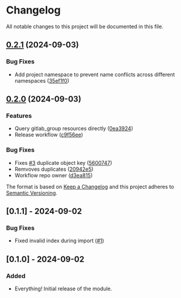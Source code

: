 # Changelog

All notable changes to this project will be documented in this file.

## [0.2.1](https://github.com/opsworks-co/terraform-gitlab/compare/v0.2.0...v0.2.1) (2024-09-03)


### Bug Fixes

* Add project namespace to prevent name conflicts across different namespaces ([35ef1f0](https://github.com/opsworks-co/terraform-gitlab/commit/35ef1f00aaf8d67737f2aaf1aba532052d00ef4a))

## [0.2.0](https://github.com/opsworks-co/terraform-gitlab/compare/v0.1.1...v0.2.0) (2024-09-03)


### Features

* Query gitlab_group resources directly ([0ea3924](https://github.com/opsworks-co/terraform-gitlab/commit/0ea39240ee5fc293b9b7b16ac11e20fe30fdb504))
* Release workflow ([c9f56ee](https://github.com/opsworks-co/terraform-gitlab/commit/c9f56ee7ee4f8840293a067b48247146b6d8336d))


### Bug Fixes

* Fixes [#3](https://github.com/opsworks-co/terraform-gitlab/issues/3) duplicate object key ([5600747](https://github.com/opsworks-co/terraform-gitlab/commit/56007479e5bd53eb73e8511ca37f48ab411c8139))
* Remvoves duplicates ([20942e5](https://github.com/opsworks-co/terraform-gitlab/commit/20942e5f12f4237af384c01e2135662f3b540045))
* Workflow repo owner ([d3ea815](https://github.com/opsworks-co/terraform-gitlab/commit/d3ea815c3d5e7f6d352a11ecf962cf7a8858a41a))

The format is based on [Keep a Changelog](http://keepachangelog.com/) and this
project adheres to [Semantic Versioning](http://semver.org/).

## [0.1.1] - 2024-09-02

### Bug Fixes

- Fixed invalid index during import ([#1](https://github.com/opsworks-co/terraform-gitlab/issues/1))

## [0.1.0] - 2024-09-02

### Added

- Everything! Initial release of the module.

